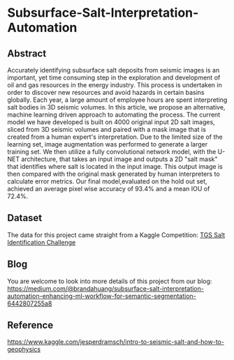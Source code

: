 # Subsurface-Salt-Interpretation-Automation
## Abstract
Accurately identifying subsurface salt deposits from seismic images is an important, yet time consuming step in the exploration and development of oil and gas resources in the energy industry. This process is undertaken in order to discover new resources and avoid hazards in certain basins globally. Each year, a large amount of employee hours are spent interpreting salt bodies in 3D seismic volumes. In this article, we propose an alternative, machine learning driven approach to automating the process.
The current model we have developed is built on 4000 original input 2D salt images, sliced from 3D seismic volumes and paired with a mask image that is created from a human expert's interpretation. Due to the limited size of the learning set, image augmentation was performed to generate a larger training set. We then utilize a fully convolutional network model, with the U-NET architecture, that takes an input image and outputs a 2D "salt mask" that identifies where salt is located in the input image. This output image is then compared with the original mask generated by human interpreters to calculate error metrics. Our final model,evaluated on the hold out set, achieved an average pixel wise accuracy of 93.4% and a mean IOU of 72.4%.

## Dataset
The data for this project came straight from a Kaggle Competition: [TGS Salt Identification Challenge](https://www.kaggle.com/c/tgs-salt-identification-challenge/data)

## Blog
You are welcome to look into more details of this project from our blog: https://medium.com/@brandahuang/subsurface-salt-interpretation-automation-enhancing-ml-workflow-for-semantic-segmentation-6442807255a8

## Reference
https://www.kaggle.com/jesperdramsch/intro-to-seismic-salt-and-how-to-geophysics
